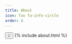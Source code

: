 ```yaml
---
title: About
icon: fas fa-info-circle
order: 4
---
```

<button type="button" onclick="location.href='../assets/test.pdf';"><img src="../assets/test.png" border="0" width="10" height="10"></button>
{% include about.html %}
